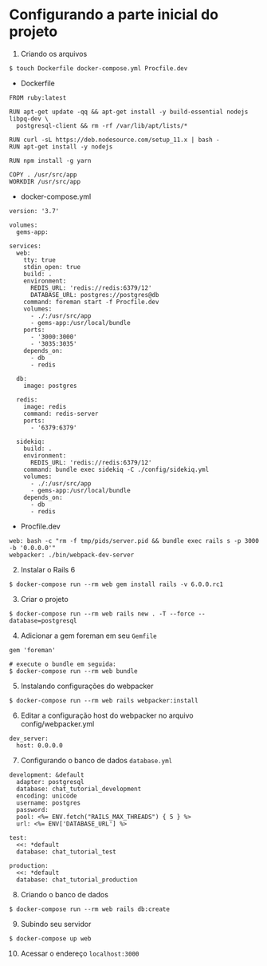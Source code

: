 # Configurando a parte inicial do projeto

1. Criando os arquivos

```
$ touch Dockerfile docker-compose.yml Procfile.dev
```

* Dockerfile

```
FROM ruby:latest

RUN apt-get update -qq && apt-get install -y build-essential nodejs libpq-dev \
  postgresql-client && rm -rf /var/lib/apt/lists/*

RUN curl -sL https://deb.nodesource.com/setup_11.x | bash -
RUN apt-get install -y nodejs

RUN npm install -g yarn

COPY . /usr/src/app
WORKDIR /usr/src/app
```

* docker-compose.yml

```
version: '3.7'

volumes:
  gems-app:

services:
  web:
    tty: true
    stdin_open: true
    build: .
    environment:
      REDIS_URL: 'redis://redis:6379/12'
      DATABASE_URL: postgres://postgres@db
    command: foreman start -f Procfile.dev
    volumes:
      - ./:/usr/src/app
      - gems-app:/usr/local/bundle
    ports:
      - '3000:3000'
      - '3035:3035'
    depends_on:
      - db
      - redis

  db:
    image: postgres

  redis:
    image: redis
    command: redis-server
    ports:
      - '6379:6379'

  sidekiq:
    build: .
    environment:
      REDIS_URL: 'redis://redis:6379/12'
    command: bundle exec sidekiq -C ./config/sidekiq.yml
    volumes:
      - ./:/usr/src/app
      - gems-app:/usr/local/bundle
    depends_on:
      - db
      - redis
```

* Procfile.dev

```
web: bash -c "rm -f tmp/pids/server.pid && bundle exec rails s -p 3000 -b '0.0.0.0'"
webpacker: ./bin/webpack-dev-server
```

2. Instalar o Rails 6

```
$ docker-compose run --rm web gem install rails -v 6.0.0.rc1
```

3. Criar o projeto

```
$ docker-compose run --rm web rails new . -T --force --database=postgresql
```

4. Adicionar a gem foreman em seu `Gemfile`

```
gem 'foreman'

# execute o bundle em seguida:
$ docker-compose run --rm web bundle
```

5. Instalando configurações do webpacker

```
$ docker-compose run --rm web rails webpacker:install
```

6. Editar a configuração host do webpacker no arquivo config/webpacker.yml

```
dev_server:
  host: 0.0.0.0
```

7. Configurando o banco de dados `database.yml`

```
development: &default
  adapter: postgresql
  database: chat_tutorial_development
  encoding: unicode
  username: postgres
  password:
  pool: <%= ENV.fetch("RAILS_MAX_THREADS") { 5 } %>
  url: <%= ENV['DATABASE_URL'] %>

test:
  <<: *default
  database: chat_tutorial_test

production:
  <<: *default
  database: chat_tutorial_production
```

8. Criando o banco de dados

```
$ docker-compose run --rm web rails db:create
```

9. Subindo seu servidor

```
$ docker-compose up web
```

10. Acessar o endereço `localhost:3000`
